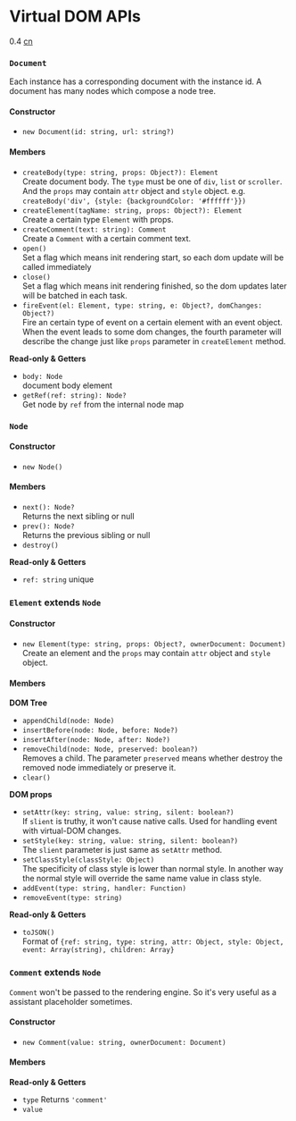 # Virtual DOM APIs
<span class="weex-version">0.4</span>
<a href="https://github.com/weexteam/article/wiki/%E6%AC%A2%E8%BF%8E%E5%8F%82%E4%B8%8EWeex%E4%B8%AD%E6%96%87%E6%96%87%E6%A1%A3%E7%BF%BB%E8%AF%91"  class="weex-translate incomplete">cn</a>

### `Document`

Each instance has a corresponding document with the instance id. A document has many nodes which compose a node tree.

#### Constructor

* `new Document(id: string, url: string?)`

#### Members

* `createBody(type: string, props: Object?): Element`  
Create document body. The `type` must be one of `div`, `list` or `scroller`. And the `props` may contain `attr` object and `style` object. e.g. `createBody('div', {style: {backgroundColor: '#ffffff'}})`
* `createElement(tagName: string, props: Object?): Element`  
Create a certain type `Element` with props.
* `createComment(text: string): Comment`  
Create a `Comment` with a certain comment text.
* `open()`  
Set a flag which means init rendering start, so each dom update will be called immediately
* `close()`  
Set a flag which means init rendering finished, so the dom updates later will be batched in each task.
* `fireEvent(el: Element, type: string, e: Object?, domChanges: Object?)`  
Fire an certain type of event on a certain element with an event object. When the event leads to some dom changes, the fourth parameter will describe the change just like `props` parameter in `createElement` method.

**Read-only & Getters**

* `body: Node`  
document body element
* `getRef(ref: string): Node?`  
Get node by `ref` from the internal node map

### `Node`

#### Constructor

* `new Node()`

#### Members

* `next(): Node?`  
Returns the next sibling or null
* `prev(): Node?`  
Returns the previous sibling or null
* `destroy()`

**Read-only & Getters**

* `ref: string` unique

### `Element` extends `Node`

#### Constructor

* `new Element(type: string, props: Object?, ownerDocument: Document)`  
Create an element and the `props` may contain `attr` object and `style` object.

#### Members

**DOM Tree**

* `appendChild(node: Node)`
* `insertBefore(node: Node, before: Node?)`
* `insertAfter(node: Node, after: Node?)`
* `removeChild(node: Node, preserved: boolean?)`  
Removes a child. The parameter `preserved` means whether destroy the removed node immediately or preserve it.
* `clear()`

**DOM props**

* `setAttr(key: string, value: string, silent: boolean?)`  
If `slient` is truthy, it won't cause native calls. Used for handling event with virtual-DOM changes.
* `setStyle(key: string, value: string, silent: boolean?)`  
The `slient` parameter is just same as `setAttr` method.
* `setClassStyle(classStyle: Object)`  
The specificity of class style is lower than normal style. In another way the normal style will override the same name value in class style.
* `addEvent(type: string, handler: Function)`
* `removeEvent(type: string)`

**Read-only & Getters**

* `toJSON()`  
Format of `{ref: string, type: string, attr: Object, style: Object, event: Array(string), children: Array}`

### `Comment` extends `Node`

`Comment` won't be passed to the rendering engine. So it's very useful as a assistant placeholder sometimes.

#### Constructor

* `new Comment(value: string, ownerDocument: Document)`

#### Members

**Read-only & Getters**

* `type` Returns `'comment'`
* `value`
